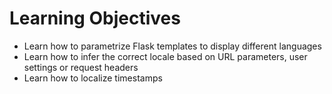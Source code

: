 # Learning Objectives
- Learn how to parametrize Flask templates to display different languages
- Learn how to infer the correct locale based on URL parameters, user settings or request headers
- Learn how to localize timestamps

